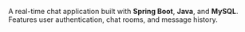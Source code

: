 A real-time chat application built with **Spring Boot**, **Java**, and **MySQL**. Features user authentication, chat rooms, and message history.
